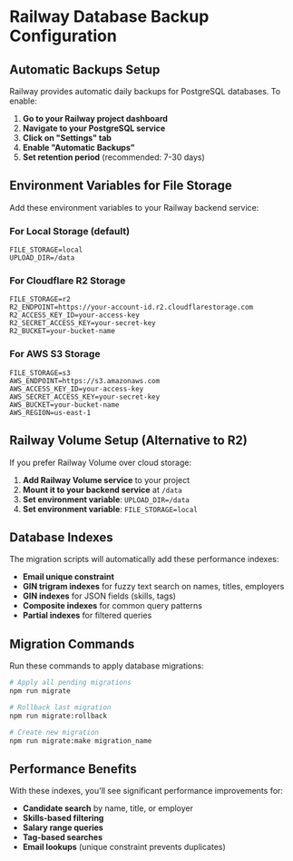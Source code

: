 # Railway Database Backup Configuration

## Automatic Backups Setup

Railway provides automatic daily backups for PostgreSQL databases. To enable:

1. **Go to your Railway project dashboard**
2. **Navigate to your PostgreSQL service**
3. **Click on "Settings" tab**
4. **Enable "Automatic Backups"**
5. **Set retention period** (recommended: 7-30 days)

## Environment Variables for File Storage

Add these environment variables to your Railway backend service:

### For Local Storage (default)
```
FILE_STORAGE=local
UPLOAD_DIR=/data
```

### For Cloudflare R2 Storage
```
FILE_STORAGE=r2
R2_ENDPOINT=https://your-account-id.r2.cloudflarestorage.com
R2_ACCESS_KEY_ID=your-access-key
R2_SECRET_ACCESS_KEY=your-secret-key
R2_BUCKET=your-bucket-name
```

### For AWS S3 Storage
```
FILE_STORAGE=s3
AWS_ENDPOINT=https://s3.amazonaws.com
AWS_ACCESS_KEY_ID=your-access-key
AWS_SECRET_ACCESS_KEY=your-secret-key
AWS_BUCKET=your-bucket-name
AWS_REGION=us-east-1
```

## Railway Volume Setup (Alternative to R2)

If you prefer Railway Volume over cloud storage:

1. **Add Railway Volume service** to your project
2. **Mount it to your backend service** at `/data`
3. **Set environment variable**: `UPLOAD_DIR=/data`
4. **Set environment variable**: `FILE_STORAGE=local`

## Database Indexes

The migration scripts will automatically add these performance indexes:

- **Email unique constraint**
- **GIN trigram indexes** for fuzzy text search on names, titles, employers
- **GIN indexes** for JSON fields (skills, tags)
- **Composite indexes** for common query patterns
- **Partial indexes** for filtered queries

## Migration Commands

Run these commands to apply database migrations:

```bash
# Apply all pending migrations
npm run migrate

# Rollback last migration
npm run migrate:rollback

# Create new migration
npm run migrate:make migration_name
```

## Performance Benefits

With these indexes, you'll see significant performance improvements for:

- **Candidate search** by name, title, or employer
- **Skills-based filtering**
- **Salary range queries**
- **Tag-based searches**
- **Email lookups** (unique constraint prevents duplicates)
